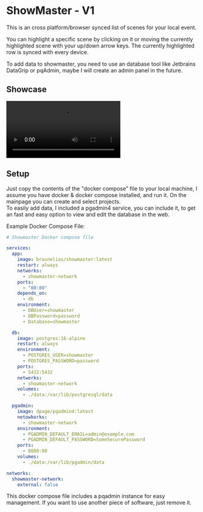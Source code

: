 # ShowMaster - V1

This is an cross platform/browser synced list of scenes for your local event.  
  
You can highlight a specific scene by clicking on it or moving the currently highlighted scene with your up/down arrow keys. 
The currently highlighted row is synced with every device.  


To add data to showmaster, you need to use an database tool like Jetbrains DataGrip or pqAdmin, maybe I will create an admin panel in the future. 

## Showcase
<video src="./media/showcase.mp4" controls></video>

## Setup
Just copy the contents of the "docker compose" file to your local machine, I assume you have docker & docker compose installed, and run it. On the mainpage you can create and select projects.  
To easily add data, I included a pgadmin4 service, you can include it, to get an fast and easy option to view and edit the database in the web.

Example Docker Compose File:
```yaml
# Showmaster Docker compose file

services:
  app:
    image: braunelias/showmaster:latest
    restart: always
    networks:
      - showmaster-network
    ports:
      - "80:80"
    depends_on:
      - db
    environment:
      - DBUser=showmaster
      - DBPassword=password
      - Database=showmaster

  db:
    image: postgres:16-alpine
    restart: always
    environment:
      - POSTGRES_USER=showmaster
      - POSTGRES_PASSWORD=password
    ports:
      - 5432:5432
    networks:
      - showmaster-network
    volumes:
      - ./data:/var/lib/postgresql/data

  pgadmin:
    image: dpage/pgadmin4:latest
    netowkorks:
      - showmaster-network
    environment:
      - PGADMIN_DEFAULT_EMAIL=admin@example.com
      - PGADMIN_DEFAULT_PASSWORD=SomeSecurePassword
    ports:
      - 8080:80
    volumes:
      - ./data:/var/lib/pgadmin/data

networks:
  showmaster-network:
    external: false

```

This docker compose file includes a pqadmin instance for easy management. If you want to use another piece of software, just remove it.
